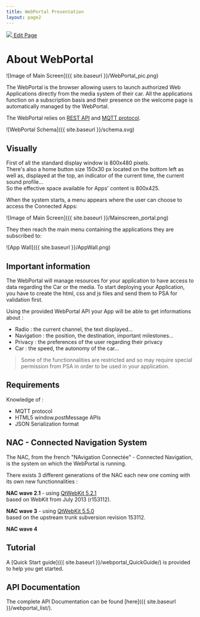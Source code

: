 ```yaml
---
title: WebPortal Presentation
layout: page2
---
```


<a href="https://github.com/GroupePSA/groupepsa.github.io/tree/master/{{ page.path }}" class="button is-link is-outlined is-pulled-right" target="_blank" title="Edit this page on GitHub">
		<img src="{{ site.baseurl }}/github.png">
        Edit Page</a>

# About WebPortal

![Image of Main Screen]({{ site.baseurl }}/WebPortal_pic.png)

The WebPortal is the browser allowing users to launch authorized Web Applications directly from the media system of their car.
All the applications function on a subscription basis and their presence on the welcome page is automatically managed by the WebPortal.

The WebPortal relies on [REST API](https://restfulapi.net/) and [MQTT protocol](http://mosquitto.org/man/mqtt-7.html).

![WebPortal Schema]({{ site.baseurl }}/schema.svg)

## Visually

First of all the standard display window is 800x480 pixels.  
There's also a home button size 150x30 px located on the bottom left as well as, displayed at the top, an indicator of the current time, the current sound profile...  
So the effective space available for Apps' content is 800x425.  

When the system starts, a menu appears where the user can choose to access the Connected Apps:

![Image of Main Screen]({{ site.baseurl }}/Mainscreen_portal.png)

They then reach the main menu containing the applications they are subscribed to:

![App Wall]({{ site.baseurl }}/AppWall.png)

## Important information

The WebPortal will manage resources for your application to have access to data regarding the Car or the media.
To start deploying your Application, you have to create the html, css and js files and send them to PSA for validation first.

Using the provided WebPortal API your App will be able to get informations about :
- Radio : the current channel, the text displayed...
- Navigation : the position, the destination, important milestones...
- Privacy : the preferences of the user regarding their privacy
- Car : the speed, the autonomy of the car...

>Some of the functionnalities are restricted and so may require special permission from PSA in order to be used in your application.

## Requirements

Knowledge of :
- MQTT protocol
- HTML5 window.postMessage APIs
- JSON Serialization format

## NAC - Connected Navigation System

The NAC, from the french "NAvigation Connectée" - Connected Navigation, is the system on which the WebPortal is running.  

There exists 3 different generations of the NAC each new one coming with its own new functionnalities :  

**NAC wave 2.1** - using [QtWebKit 5.2.1](http://download.qt.io/archive/qt/5.2/5.2.1/submodules/qtwebkit-opensource-src-5.2.1.tar.gz)  
based on WebKit from July 2013 (r153112).

**NAC wave 3** - using [QtWebKit 5.5.0](http://download.qt.io/archive/qt/5.5/5.5.0/submodules/qtwebkit-opensource-src-5.5.0.tar.gz)  
based on the upstream trunk subversion revision 153112.

**NAC wave 4**

## Tutorial

A [Quick Start guide]({{ site.baseurl }}/webportal_QuickGuide/) is provided to help you get started.

## API Documentation

The complete API Documentation can be found [here]({{ site.baseurl }}/webportal_list/).